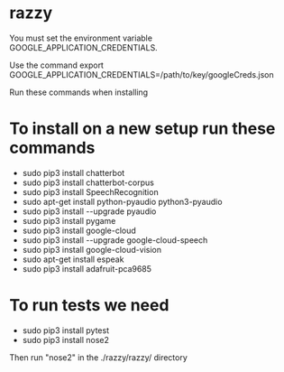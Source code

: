 # razzy
You must set the environment variable GOOGLE_APPLICATION_CREDENTIALS. 

Use the command
export GOOGLE_APPLICATION_CREDENTIALS=/path/to/key/googleCreds.json

Run these commands when installing

# To install on a new setup run these commands
- sudo pip3 install chatterbot
- sudo pip3 install chatterbot-corpus
- sudo pip3 install SpeechRecognition
- sudo apt-get install python-pyaudio python3-pyaudio
- sudo pip3 install --upgrade pyaudio
- sudo pip3 install pygame
- sudo pip3 install google-cloud
- sudo pip3 install --upgrade google-cloud-speech
- sudo pip3 install google-cloud-vision
- sudo apt-get install espeak
- sudo pip3 install adafruit-pca9685

# To run tests we need
- sudo pip3 install pytest
- sudo pip3 install nose2

Then run "nose2" in the ./razzy/razzy/ directory